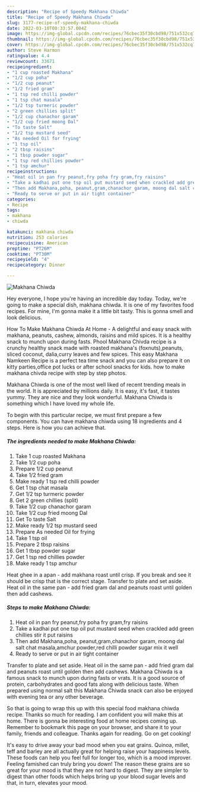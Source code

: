 ```yaml
---
description: "Recipe of Speedy Makhana Chiwda"
title: "Recipe of Speedy Makhana Chiwda"
slug: 3177-recipe-of-speedy-makhana-chiwda
date: 2022-03-10T00:33:57.004Z
image: https://img-global.cpcdn.com/recipes/76cbec35f30cbd98/751x532cq70/makhana-chiwda-recipe-main-photo.jpg
thumbnail: https://img-global.cpcdn.com/recipes/76cbec35f30cbd98/751x532cq70/makhana-chiwda-recipe-main-photo.jpg
cover: https://img-global.cpcdn.com/recipes/76cbec35f30cbd98/751x532cq70/makhana-chiwda-recipe-main-photo.jpg
author: Steve Harmon
ratingvalue: 4.4
reviewcount: 33671
recipeingredient:
- "1 cup roasted Makhana"
- "1/2 cup poha"
- "1/2 cup peanut"
- "1/2 fried gram"
- "1 tsp red chilli powder"
- "1 tsp chat masala"
- "1/2 tsp turmeric powder"
- "2 green chillies split"
- "1/2 cup chanachor garam"
- "1/2 cup fried moong Dal"
- "To taste Salt"
- "1/2 tsp mustard seed"
- "As needed Oil for frying"
- "1 tsp oil"
- "2 tbsp raisins"
- "1 tbsp powder sugar"
- "1 tsp red chillies powder"
- "1 tsp amchur"
recipeinstructions:
- "Heat oil in pan fry peanut,fry poha fry gram,fry raisins"
- "Take a kadhai put one tsp oil put mustard seed when crackled add green chillies stir it put raisins"
- "Then add Makhana,poha, peanut,gram,chanachor garam, moong dal salt chat masala,amchur powder,red chilli powder sugar mix it well"
- "Ready to serve or put in air tight container"
categories:
- Recipe
tags:
- makhana
- chiwda

katakunci: makhana chiwda 
nutrition: 253 calories
recipecuisine: American
preptime: "PT26M"
cooktime: "PT30M"
recipeyield: "4"
recipecategory: Dinner

---
```



![Makhana Chiwda](https://img-global.cpcdn.com/recipes/76cbec35f30cbd98/751x532cq70/makhana-chiwda-recipe-main-photo.jpg)

Hey everyone, I hope you're having an incredible day today. Today, we're going to make a special dish, makhana chiwda. It is one of my favorites food recipes. For mine, I'm gonna make it a little bit tasty. This is gonna smell and look delicious.

How To Make Makhana Chiwda At Home - A delightful and easy snack with makhana, peanuts, cashew, almonds, raisins and mild spices. It is a healthy snack to munch upon during fasts. Phool Makhana Chivda recipe is a crunchy healthy snack made with roasted makhana&#39;s (foxnuts),peanuts, sliced coconut, dalia,curry leaves and few spices. This easy Makhana Namkeen Recipe is a perfect tea time snack and you can also prepare it on kitty parties,office pot lucks or after school snacks for kids. how to make makhana chivda recipe with step by step photos.

Makhana Chiwda is one of the most well liked of recent trending meals in the world. It is appreciated by millions daily. It is easy, it's fast, it tastes yummy. They are nice and they look wonderful. Makhana Chiwda is something which I have loved my whole life.


To begin with this particular recipe, we must first prepare a few components. You can have makhana chiwda using 18 ingredients and 4 steps. Here is how you can achieve that.

<!--inarticleads1-->

##### The ingredients needed to make Makhana Chiwda:

1. Take 1 cup roasted Makhana
1. Take 1/2 cup poha
1. Prepare 1/2 cup peanut
1. Take 1/2 fried gram
1. Make ready 1 tsp red chilli powder
1. Get 1 tsp chat masala
1. Get 1/2 tsp turmeric powder
1. Get 2 green chillies (split)
1. Take 1/2 cup chanachor garam
1. Take 1/2 cup fried moong Dal
1. Get To taste Salt
1. Make ready 1/2 tsp mustard seed
1. Prepare As needed Oil for frying
1. Take 1 tsp oil
1. Prepare 2 tbsp raisins
1. Get 1 tbsp powder sugar
1. Get 1 tsp red chillies powder
1. Make ready 1 tsp amchur


Heat ghee in a apan - add makhana roast until crisp. If you break and see it should be crisp that is the correct stage. Transfer to plate and set aside. Heat oil in the same pan - add fried gram dal and peanuts roast until golden then add cashews. 

<!--inarticleads2-->

##### Steps to make Makhana Chiwda:

1. Heat oil in pan fry peanut,fry poha fry gram,fry raisins
1. Take a kadhai put one tsp oil put mustard seed when crackled add green chillies stir it put raisins
1. Then add Makhana,poha, peanut,gram,chanachor garam, moong dal salt chat masala,amchur powder,red chilli powder sugar mix it well
1. Ready to serve or put in air tight container


Transfer to plate and set aside. Heat oil in the same pan - add fried gram dal and peanuts roast until golden then add cashews. Makhana Chiwda is a famous snack to munch upon during fasts or vrats. It is a good source of protein, carbohydrates and good fats along with delicious taste. When prepared using normal salt this Makhana Chiwda snack can also be enjoyed with evening tea or any other beverage. 

So that is going to wrap this up with this special food makhana chiwda recipe. Thanks so much for reading. I am confident you will make this at home. There is gonna be interesting food at home recipes coming up. Remember to bookmark this page on your browser, and share it to your family, friends and colleague. Thanks again for reading. Go on get cooking!

It's easy to drive away your bad mood when you eat grains. Quinoa, millet, teff and barley are all actually great for helping raise your happiness levels. These foods can help you feel full for longer too, which is a mood improver. Feeling famished can truly bring you down! The reason these grains are so great for your mood is that they are not hard to digest. They are simpler to digest than other foods which helps bring up your blood sugar levels and that, in turn, elevates your mood.
